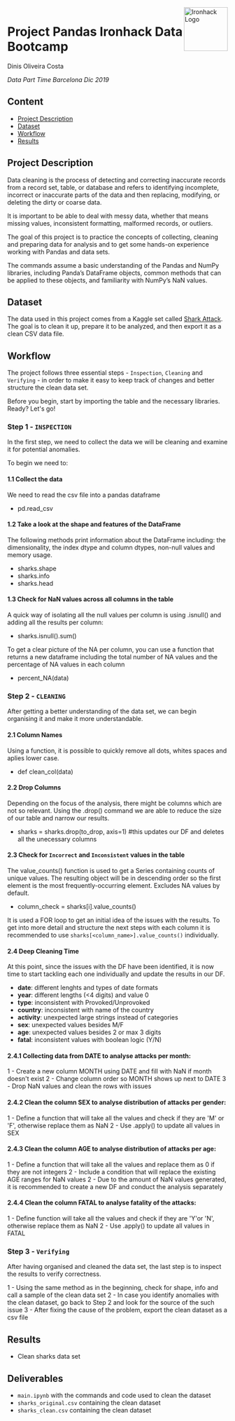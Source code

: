 <img src="https://bit.ly/2VnXWr2" alt="Ironhack Logo" width="100" align="right"/>


#   Project Pandas Ironhack Data Bootcamp

Dinis Oliveira Costa

*Data Part Time Barcelona Dic 2019*


## Content
- [Project Description](#project)
- [Dataset](#dataset)
- [Workflow](#workflow)
- [Results](#results)

<a name="project"></a>

## Project Description

Data cleaning is the process of detecting and correcting inaccurate records from a record set, table, or database and refers to identifying incomplete, incorrect or inaccurate parts of the data and then replacing, modifying, or deleting the dirty or coarse data.

It is important to be able to deal with messy data, whether that means missing values, inconsistent formatting, malformed records, or outliers.

The goal of this project is to practice the concepts of collecting, cleaning and preparing data for analysis and to get some hands-on experience working with Pandas and data sets.

The commands assume a basic understanding of the Pandas and NumPy libraries, including Panda’s DataFrame objects, common methods that can be applied to these objects, and familiarity with NumPy’s NaN values.


<a name="dataset"></a>

## Dataset

The data used in this project comes from a Kaggle set called [Shark Attack](https://www.kaggle.com/teajay/global-shark-attacks/version/1). The goal is to clean it up, prepare it to be analyzed, and then export it as a clean CSV data file.


<a name="workflow"></a>

## Workflow

The project follows three essential steps - `Inspection`, `Cleaning` and `Verifying` - in order to make it easy to keep track of changes and better structure the clean data set.

Before you begin, start by importing the table and the necessary libraries. Ready? Let's go!

### Step 1 - `INSPECTION`

In the first step, we need to collect the data we will be cleaning and examine it for potential anomalies.

To begin we need to:

#### 1.1 Collect the data

We need to read the csv file into a pandas dataframe

- pd.read_csv

#### 1.2 Take a look at the shape and features of the DataFrame 

The following methods print information about the DataFrame including: the dimensionality, the index dtype and column dtypes, non-null values and memory usage.

- sharks.shape
- sharks.info
- sharks.head

#### 1.3 Check for NaN values across all columns in the table

A quick way of isolating all the null values per column is using .isnull() and adding all the results per column:

- sharks.isnull().sum()

To get a clear picture of the NA per column, you can use a function that returns a new dataframe including the total number of NA values and the percentage of NA values in each column

- percent_NA(data)

### Step 2 - `CLEANING`

After getting a better understanding of the data set, we can begin organising it and make it more understandable.

#### 2.1 Column Names

Using a function, it is possible to quickly remove all dots, whites spaces and aplies lower case.

- def clean_col(data)

#### 2.2 Drop Columns

Depending on the focus of the analysis, there might be columns which are not so relevant. Using the .drop() command we are able to reduce the size of our table and narrow our results.

- sharks = sharks.drop(to_drop, axis=1) #this updates our DF and deletes all the unecessary columns

#### 2.3 Check for `Incorrect` and `Inconsistent` values in the table

The value_counts() function is used to get a Series containing counts of unique values. The resulting object will be in descending order so the first element is the most frequently-occurring element. Excludes NA values by default.

- column_check = sharks[i].value_counts()

It is used a FOR loop to get an initial idea of the issues with the results. To get into more detail and structure the next steps with each column it is recommended to use `sharks[<column_name>].value_counts()` individually.


#### 2.4 Deep Cleaning Time

At this point, since the issues with the DF have been identified, it is now time to start tackling each one individually and update the results in our DF.

- **date**: different lenghts and types of date formats
- **year**: different lengths (<4 digits) and value 0
- **type**: inconsistent with Provoked/Unprovoked
- **country**: inconsistent with name of the country
- **activity**: unexpected large strings instead of categories
- **sex**: unexpected values besides M/F
- **age**: unexpected values besides 2 or max 3 digits
- **fatal**: inconsistent values with boolean logic (Y/N)


#### 2.4.1 Collecting data from DATE to analyse attacks per month:

1 - Create a new column MONTH using DATE and fill with NaN if month doesn't exist
2 - Change column order so MONTH shows up next to DATE
3 - Drop NaN values and clean the rows with issues

#### 2.4.2 Clean the column SEX to analyse distribution of attacks per gender:

1 - Define a function that will take all the values and check if they are 'M' or 'F', otherwise replace them as NaN
2 - Use .apply() to update all values in SEX

#### 2.4.3 Clean the column **AGE** to analyse **distribution of attacks per age**:

1 - Define a function that will take all the values and replace them as 0 if they are not integers
2 - Include a condition that will replace the existing AGE ranges for NaN values
2 - Due to the amount of NaN values generated, it is recommended to create a new DF and conduct the analysis separately

#### 2.4.4 Clean the column **FATAL** to analyse **fatality of the attacks**:

1 - Define function will take all the values and check if they are 'Y'or 'N', otherwise replace them as NaN
2 - Use .apply() to update all values in FATAL

### Step 3 - `Verifying`

After having organised and cleaned the data set, the last step is to inspect the results to verify correctness. 

1 - Using the same method as in the beginning, check for shape, info and call a sample of the clean data set
2 - In case you identify anomalies with the clean dataset, go back to Step 2 and look for the source of the such issue
3 - After fixing the cause of the problem, export the clean dataset as a csv file


<a name="results"></a>

## Results

- Clean sharks data set 


## Deliverables

- `main.ipynb` with the commands and code used to clean the dataset
- `sharks_original.csv` containing the clean dataset
- `sharks_clean.csv` containing the clean dataset



